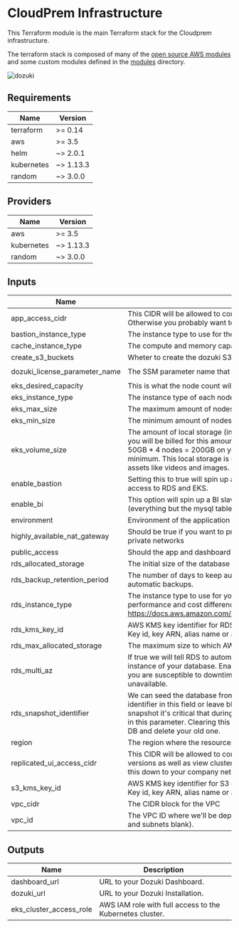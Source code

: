 # CloudPrem Infrastructure

This Terraform module is the main Terraform stack for the Cloudprem infrastructure.

The terraform stack is composed of many of the [open source AWS modules](https://registry.terraform.io/namespaces/terraform-aws-modules) and some custom modules defined in the [modules](./modules) directory.

![dozuki](https://app.lucidchart.com/publicSegments/view/c01199f1-8171-415f-b3ca-09206a593da5/image.png)

<!-- BEGINNING OF PRE-COMMIT-TERRAFORM DOCS HOOK -->
## Requirements

| Name | Version |
|------|---------|
| terraform | >= 0.14 |
| aws | >= 3.5 |
| helm | ~> 2.0.1 |
| kubernetes | ~> 1.13.3 |
| random | ~> 3.0.0 |

## Providers

| Name | Version |
|------|---------|
| aws | >= 3.5 |
| kubernetes | ~> 1.13.3 |
| random | ~> 3.0.0 |

## Inputs

| Name | Description | Type | Default | Required |
|------|-------------|------|---------|:--------:|
| app\_access\_cidr | This CIDR will be allowed to connect to Dozuki. If running a public site, use the default value. Otherwise you probably want to lock this down to the VPC or your VPN CIDR. | `string` | `"0.0.0.0/0"` | no |
| bastion\_instance\_type | The instance type to use for the bastion host | `string` | `"t3.micro"` | no |
| cache\_instance\_type | The compute and memory capacity of the nodes in the Cache Cluster | `string` | `"cache.t2.small"` | no |
| create\_s3\_buckets | Wheter to create the dozuki S3 buckets or not. | `bool` | `true` | no |
| dozuki\_license\_parameter\_name | The SSM parameter name that stores the Dozuki license file provided to you. | `string` | `"/cloudprem-dev/license"` | no |
| eks\_desired\_capacity | This is what the node count will start out as. | `number` | `"4"` | no |
| eks\_instance\_type | The instance type of each node in the application's EKS worker node group. | `string` | `"t3.medium"` | no |
| eks\_max\_size | The maximum amount of nodes we will autoscale to. | `number` | `"4"` | no |
| eks\_min\_size | The minimum amount of nodes we will autoscale to. | `number` | `"4"` | no |
| eks\_volume\_size | The amount of local storage (in gigabytes) to allocate to each kubernetes node. Keep in mind you will be billed for this amount of storage multiplied by how many nodes you spin up (i.e. 50GB \* 4 nodes = 200GB on your bill). For production installations 50GB should be the minimum. This local storage is used as a temporary holding area for uploaded and in-process assets like videos and images. | `number` | `50` | no |
| enable\_bastion | Setting this to true will spin up an EC2 instance and configure it for this environment for easy access to RDS and EKS. | `bool` | `true` | no |
| enable\_bi | This option will spin up a BI slave of your master database and enable conditional replication (everything but the mysql table will be replicated so you can have custom users). | `bool` | `true` | no |
| environment | Environment of the application | `string` | `"dev"` | no |
| highly\_available\_nat\_gateway | Should be true if you want to provision a highly available NAT Gateway across all of your private networks | `bool` | `false` | no |
| public\_access | Should the app and dashboard be accessible via a publicly routable IP and domain? | `bool` | `true` | no |
| rds\_allocated\_storage | The initial size of the database (Gb) | `number` | `100` | no |
| rds\_backup\_retention\_period | The number of days to keep automatic database backups. Setting this value to 0 disables automatic backups. | `number` | `30` | no |
| rds\_instance\_type | The instance type to use for your database. See this page for a breakdown of the performance and cost differences between the different instance types: https://docs.aws.amazon.com/AmazonRDS/latest/UserGuide/Concepts.DBInstanceClass.html | `string` | `"db.t3.small"` | no |
| rds\_kms\_key\_id | AWS KMS key identifier for RDS encryption. The identifier can be one of the following format: Key id, key ARN, alias name or alias ARN | `string` | `"alias/aws/rds"` | no |
| rds\_max\_allocated\_storage | The maximum size to which AWS will scale the database (Gb) | `number` | `500` | no |
| rds\_multi\_az | If true we will tell RDS to automatically deploy and manage a highly available standby instance of your database. Enabling this doubles the cost of the RDS instance but without it you are susceptible to downtime if the AWS availability zone your RDS instance is in becomes unavailable. | `bool` | `true` | no |
| rds\_snapshot\_identifier | We can seed the database from an existing RDS snapshot in this region. Type the snapshot identifier in this field or leave blank to start with a fresh database. Note: If you do use a snapshot it's critical that during stack updates you continue to include the snapshot identifier in this parameter. Clearing this parameter after using it will cause AWS to spin up a new fresh DB and delete your old one. | `string` | `""` | no |
| region | The region where the resources will be deployed | `string` | `"us-west-2"` | no |
| replicated\_ui\_access\_cidr | This CIDR will be allowed to connect to the app dashboard. This is where you upgrade to new versions as well as view cluster status and start/stop the cluster. You probably want to lock this down to your company network CIDR, especially if you chose 'true' for public access. | `string` | `"0.0.0.0/0"` | no |
| s3\_kms\_key\_id | AWS KMS key identifier for S3 encryption. The identifier can be one of the following format: Key id, key ARN, alias name or alias ARN | `string` | `"alias/aws/s3"` | no |
| vpc\_cidr | The CIDR block for the VPC | `string` | `"172.16.0.0/16"` | no |
| vpc\_id | The VPC ID where we'll be deploying our resources. (If creating a new VPC leave this field and subnets blank). | `string` | `""` | no |

## Outputs

| Name | Description |
|------|-------------|
| dashboard\_url | URL to your Dozuki Dashboard. |
| dozuki\_url | URL to your Dozuki Installation. |
| eks\_cluster\_access\_role | AWS IAM role with full access to the Kubernetes cluster. |

<!-- END OF PRE-COMMIT-TERRAFORM DOCS HOOK -->